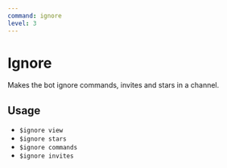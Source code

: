 ```yaml
---
command: ignore
level: 3
---
```


# Ignore

Makes the bot ignore commands, invites and stars in a channel.

## Usage

 - `$ignore view`
 - `$ignore stars`
 - `$ignore commands`
 - `$ignore invites`